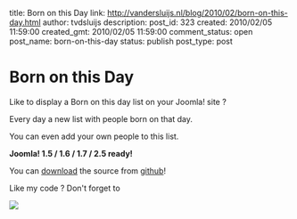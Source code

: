 title: Born on this Day
link: http://vandersluijs.nl/blog/2010/02/born-on-this-day.html
author: tvdsluijs
description: 
post_id: 323
created: 2010/02/05 11:59:00
created_gmt: 2010/02/05 11:59:00
comment_status: open
post_name: born-on-this-day
status: publish
post_type: post

# Born on this Day

Like to display a Born on this day list on your Joomla! site ?  
  
Every day a new list with people born on that day.  
  
You can even add your own people to this list.  
  
**Joomla! 1.5 / 1.6 / 1.7 / 2.5 ready!**  
  
You can [download](https://github.com/tvdsluijs/born-this-day) the source from [github](https://github.com/tvdsluijs/born-this-day)!  
  
Like my code ? Don't forget to  
  
![](https://www.paypalobjects.com/en_US/i/scr/pixel.gif)